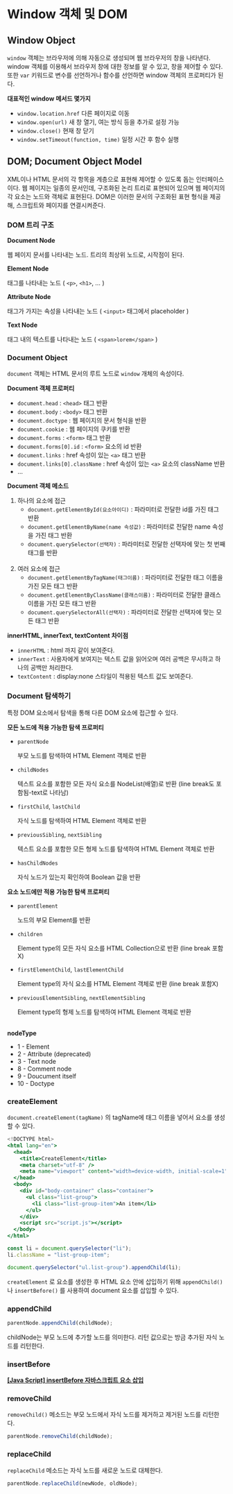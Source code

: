 # Window 객체 및 DOM

## Window Object

`window` 객체는 브라우저에 의해 자동으로 생성되며 웹 브라우저의 창을 나타낸다. window 객체를 이용해서 브라우저 창에 대한 정보를 알 수 있고, 창을 제어할 수 있다. 또한 `var` 키워드로 변수를 선언하거나 함수를 선언하면 window 객체의 프로퍼티가 된다.

**대표적인 window 메서드 몇가지**

- `window.location.href`
  다른 페이지로 이동
- `window.open(url)`
  새 창 열기, 여는 방식 등을 추가로 설정 가능
- `window.close()`
  현재 창 닫기
- `window.setTimeout(function, time)`
  일정 시간 후 함수 실행

## DOM; Document Object Model

XML이나 HTML 문서의 각 항목을 계층으로 표현해 제어할 수 있도록 돕는 인터페이스이다. 웹 페이지는 일종의 문서인데, 구조화된 논리 트리로 표현되어 있으며 웹 페이지의 각 요소는 노드와 객체로 표현된다. DOM은 이러한 문서의 구조화된 표현 형식을 제공해, 스크립트와 페이지를 연결시켜준다.

### DOM 트리 구조

**Document Node**

웹 페이지 문서를 나타내는 노드. 트리의 최상위 노드로, 시작점이 된다.

**Element Node**

태그를 나타내는 노드 ( `<p>`, `<h1>`, … )

**Attribute Node**

태그가 가지는 속성을 나타내는 노드 ( `<input>` 태그에서 placeholder )

**Text Node**

태그 내의 텍스트를 나타내는 노드 ( `<span>lorem</span>` )

### Document Object

`document` 객체는 HTML 문서의 루트 노드로 `window` 개체의 속성이다.

**Document 객체 프로퍼티**

- `document.head` : `<head>` 태그 반환
- `document.body` : `<body>` 태그 반환
- `document.doctype` : 웹 페이지의 문서 형식을 반환
- `document.cookie` : 웹 페이지의 쿠키를 반환
- `document.forms` : `<form>` 태그 반환
- `document.forms[0].id` : `<form>` 요소의 id 반환
- `document.links` : href 속성이 있는 `<a>` 태그 반환
- `document.links[0].className` : href 속성이 있는 `<a>` 요소의 className 반환
- …

**Document 객체 메소드**

1. 하나의 요소에 접근
   - `document.getElementById(요소아이디)` : 파라미터로 전달한 id를 가진 태그 반환
   - `document.getElementByName(name 속성값)` : 파라미터로 전달한 name 속성을 가진 태그 반환
   - `document.querySelector(선택자)` : 파라미터로 전달한 선택자에 맞는 첫 번째 태그를 반환
     <br>
     <br>
2. 여러 요소에 접근
   - `document.getElementByTagName(태그이름)` : 파라미터로 전달한 태그 이름을 가진 모든 태그 반환
   - `document.getElementByClassName(클래스이름)` : 파라미터로 전달한 클래스 이름을 가진 모든 태그 반환
   - `document.querySelectorAll(선택자)` : 파라미터로 전달한 선택자에 맞는 모든 태그 반환

**innerHTML, innerText, textContent 차이점**

- `innerHTML` : html 까지 같이 보여준다.
- `innerText` : 사용자에게 보여지는 텍스트 값을 읽어오며 여러 공백은 무시하고 하나의 공백만 처리한다.
- `textContent` : display:none 스타일이 적용된 텍스트 값도 보여준다.
  <br>

### Document 탐색하기

특정 DOM 요소에서 탐색을 통해 다른 DOM 요소에 접근할 수 있다.

**모든 노드에 적용 가능한 탐색 프로퍼티**

- `parentNode`

  부모 노드를 탐색하여 HTML Element 객체로 반환

- `childNodes`

  텍스트 요소를 포함한 모든 자식 요소를 NodeList(배열)로 반환 (line break도 포함됨-text로 나타남)

- `firstChild`, `lastChild`

  자식 노드를 탐색하여 HTML Element 객체로 반환

- `previousSibling`, `nextSibling`

  텍스트 요소를 포함한 모든 형제 노드를 탐색하여 HTML Element 객체로 반환

- `hasChildNodes`

  자식 노드가 있는지 확인하여 Boolean 값을 반환

**요소 노드에만 적용 가능한 탐색 프로퍼티**

- `parentElement`

  노드의 부모 Element를 반환

- `children`

  Element type의 모든 자식 요소를 HTML Collection으로 반환 (line break 포함X)

- `firstElementChild`, `lastElementChild`

  Element type의 자식 요소를 HTML Element 객체로 반환 (line break 포함X)

- `previousElementSibling`, `nextElementSibling`

  Element type의 형제 노드를 탐색하여 HTML Element 객체로 반환
  <br>
  <br>

**nodeType**

- 1 - Element
- 2 - Attribute (deprecated)
- 3 - Text node
- 8 - Comment node
- 9 - Doucument itself
- 10 - Doctype

### createElement

`document.createElement(tagName)` 의 tagName에 태그 이름을 넣어서 요소를 생성할 수 있다.

```jsx
<!DOCTYPE html>
<html lang="en">
  <head>
    <title>CreateElement</title>
    <meta charset="utf-8" />
    <meta name="viewport" content="width=device-width, initial-scale=1" />
  </head>
  <body>
    <div id="body-container" class="container">
      <ul class="list-group">
        <li class="list-group-item">An item</li>
      </ul>
    </div>
    <script src="script.js"></script>
  </body>
</html>
```

```jsx
const li = document.querySelector("li");
li.className = "list-group-item";

document.querySelector("ul.list-group").appendChild(li);
```

`createElement` 로 요소를 생성한 후 HTML 요소 안에 삽입하기 위해 `appendChild()` 나 `insertBefore()` 를 사용하여 document 요소를 삽입할 수 있다.

### appendChild

```jsx
parentNode.appendChild(childNode);
```

childNode는 부모 노드에 추가할 노드를 의미한다. 리턴 값으로는 방금 추가된 자식 노드를 리턴한다.

### insertBefore

**[[Java Script] insertBefore 자바스크립트 요소 삽입](https://shinyks.com/2023/07/javascript/%ec%9e%90%eb%b0%94%ec%8a%a4%ed%81%ac%eb%a6%bd%ed%8a%b8-insertbefore-%ec%82%ac%ec%9a%a9-%eb%b0%a9%eb%b2%95/)**

### removeChild

`removeChild()` 메소드는 부모 노드에서 자식 노드를 제거하고 제거된 노드를 리턴한다.

```jsx
parentNode.removeChild(childNode);
```

### replaceChild

`replaceChild` 메소드는 자식 노드를 새로운 노드로 대체한다.

```jsx
parentNode.replaceChild(newNode, oldNode);
```
